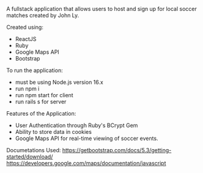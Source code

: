 A fullstack application that allows users to host and sign up for local soccer matches created by John Ly.

Created using:
  - ReactJS
  - Ruby
  - Google Maps API
  - Bootstrap

To run the application: 
  - must be using Node.js version 16.x
  - run npm i
  - run npm start for client
  - run rails s for server

Features of the Application:
  - User Authentication through Ruby's BCrypt Gem
  - Ability to store data in cookies
  - Google Maps API for real-time viewing of soccer events.

Documetations Used:
https://getbootstrap.com/docs/5.3/getting-started/download/
https://developers.google.com/maps/documentation/javascript
